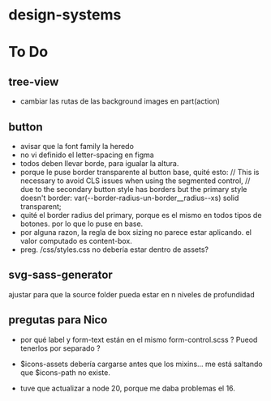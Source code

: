 # design-systems

# To Do

## tree-view

- cambiar las rutas de las background images en part(action)

## button

- avisar que la font family la heredo
- no vi definido el letter-spacing en figma
- todos deben llevar borde, para igualar la altura.
- porque le puse border transparente al button base, quité esto:
  // This is necessary to avoid CLS issues when using the segmented control,
  // due to the secondary button style has borders but the primary style doesn't
  border: var(--border-radius-un-border\_\_radius--xs) solid transparent;
- quité el border radius del primary, porque es el mismo en todos tipos de botones. por lo que lo puse en base.
- por alguna razon, la regla de box sizing no parece estar aplicando. el valor computado es content-box.
- preg. /css/styles.css no debería estar dentro de assets?

## svg-sass-generator

ajustar para que la source folder pueda estar en n niveles de profundidad

## pregutas para Nico

- por qué label y form-text están en el mismo form-control.scss ? Pueod tenerlos por separado ?

- $icons-assets debería cargarse antes que los mixins... me está saltando que $icons-path no existe.

- tuve que actualizar a node 20, porque me daba problemas el 16.
